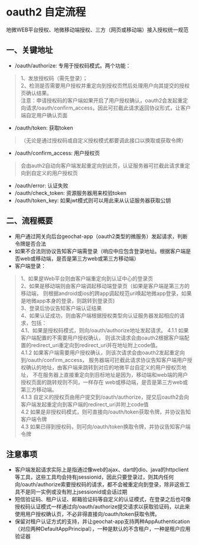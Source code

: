 # oauth2 自定流程
地微WEB平台授权、地微移动端授权、三方（网页或移动端）接入授权统一规范
## 一、关键地址

* /oauth/authorize:      专用于授权码模式。两个功能：
> 1、发放授权码（需先登录）；  
> 2、检测是否需要用户授权并重定向到授权页然后处理用户向其提交的授权页确认结果。  
> 注意：申请授权码的客户端如果开启了用户授权确认，oauth2会发起重定向请求/oauth/confirm_access，因此可拦截此请求返回协议形式，让客户端自定用户确认页面  
* /oauth/token:          获取token
>（无论是通过授权码或自定义授权模式都要调此接口以换取或获取令牌）  
* /oauth/confirm_access: 用户授权页
> 会由auth2自动向客户端发起重定向到此页，认证服务器可拦截此请求重定向到自定义的用户授权页
* /oauth/error:          认证失败
* /oauth/check_token:    资源服务器用来校验token
* /oauth/token_key:      如果jwt模式则可以用此来从认证服务器获取公钥

## 二、流程概要
- 用户通过网关向后台geochat-app（oauth2类型的微服务）发起请求，判断令牌是否合法
- 如果不合法则协议告知客户端需登录（响应中应包含登录地址。根据客户端是否web或移动端，是否是第三方web或第三方移动端）
- 客户端登录： 
> 1、如果是Web平台则由客户端重定向到认证中心的登录页  
> 2、如果是移动端则由客户端调起移动端登录页（如果是客户端是第三方的移动端，
> 则根据android或ios的跨app调起规范uri唤起地微app登录，如果是地微app本身的登录，则跳转到登录页)  
> 3、登录后协议告知客户端认证结果  
> 4、如果认证成功，则由客户端根据授权类型向认证服务器发起相应的请求，包括：  
> 4.1、如果是授权码模式，则向/oauth/authorize地址发起请求。
> 4.1.1 如果客户端配置的不需要用户授权确认，
> 则该次请求会由oauth2根据客户端配置的redirect_uri重定向到redirect_uri并在地址附上code值。  
> 4.1.2 如果客户端需要用户授权确认，则该次请求会由oauth2发起重定向到/oauth/confirm_access，
> 服务器端可拦截此请求协议告知客户端用户授权确认的地址，由客户端来跳转到对应的地微平台自定义的用户授权页地址，
> 不在服务器上直接重定向到目标地址是因为，移动端和web端的用户授权页面的跳转规则不同，一样存在
> web或移动端，是否是第三方web或第三方移动端。  
> 4.1.3 自定义的授权页由用户提交到/oauth/authorize，提交后oauth2会向客户端发起重定向到客户端的redirect_uri并附上code值  
> 4.2 如果是非授权码模式，则可直接向/oauth/token获取令牌，并协议告知客户端令牌  
> 4.3 如果已得到授权码，则可向/oauth/token换取令牌，并协议告知客户端令牌  
## 注意事项
- 客户端发起请求实际上是指通过像web的ajax、dart的dio、java的httpclient等工具，这些工具均会持有jsessionid，因此只要登录过，则其内任何向/oauth/authorize索要授权码的请求，都不会被重定向到登录，除非这些工具不是同一实例或没有附上jsessionid或会话过期
- 短信验证码、租户认证、邮箱验证码等自定义的认证模式，在登录之后也可像授权码认证模式一样通过向/oauth/authorize提交请求以获取验证码，以此来使用用户授权确认页，不必非得直接向/oauth/token获取令牌。
- 保留对租户认证方式的支持，并让geochat-app支持两种AppAuthentication（对应两种DefaultAppPrincipal），一种是默认的不含租户，一种是租户应用验证器